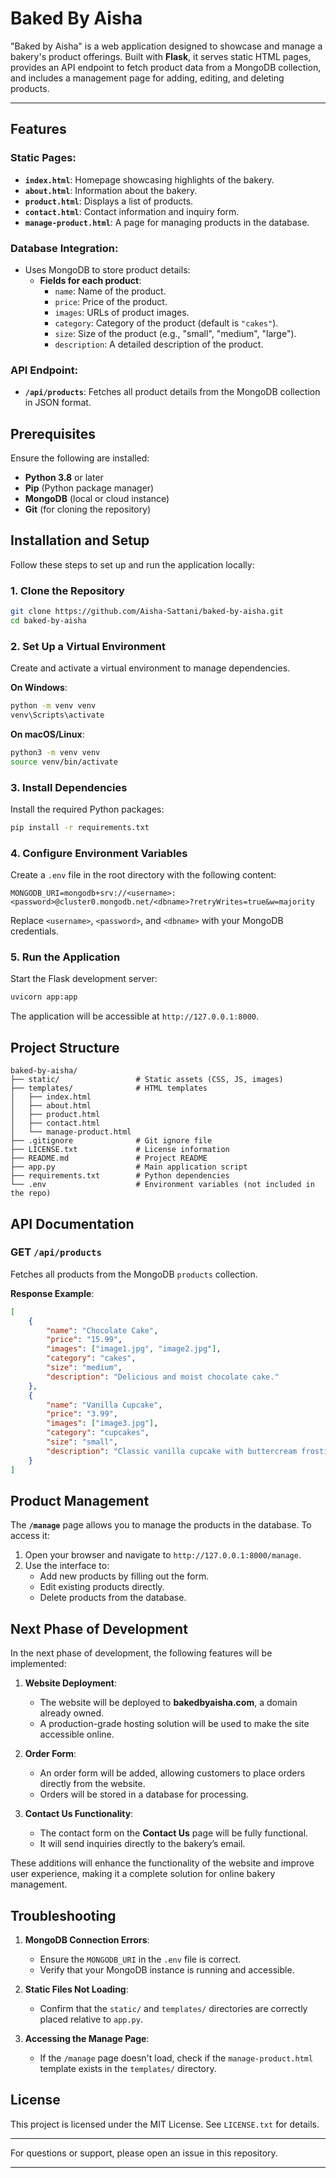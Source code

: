 # Baked By Aisha

"Baked by Aisha" is a web application designed to showcase and manage a bakery's product offerings. Built with **Flask**, it serves static HTML pages, provides an API endpoint to fetch product data from a MongoDB collection, and includes a management page for adding, editing, and deleting products.

---

## Features

### Static Pages:
- **`index.html`**: Homepage showcasing highlights of the bakery.
- **`about.html`**: Information about the bakery.
- **`product.html`**: Displays a list of products.
- **`contact.html`**: Contact information and inquiry form.
- **`manage-product.html`**: A page for managing products in the database.

### Database Integration:
- Uses MongoDB to store product details:
  - **Fields for each product**:
    - `name`: Name of the product.
    - `price`: Price of the product.
    - `images`: URLs of product images.
    - `category`: Category of the product (default is `"cakes"`).
    - `size`: Size of the product (e.g., "small", "medium", "large").
    - `description`: A detailed description of the product.

### API Endpoint:
- **`/api/products`**: Fetches all product details from the MongoDB collection in JSON format.

  
## Prerequisites

Ensure the following are installed:

- **Python 3.8** or later
- **Pip** (Python package manager)
- **MongoDB** (local or cloud instance)
- **Git** (for cloning the repository)

## Installation and Setup

Follow these steps to set up and run the application locally:

### 1. Clone the Repository
```bash
git clone https://github.com/Aisha-Sattani/baked-by-aisha.git
cd baked-by-aisha
```

### 2. Set Up a Virtual Environment
Create and activate a virtual environment to manage dependencies.

**On Windows**:
```bash
python -m venv venv
venv\Scripts\activate
```

**On macOS/Linux**:
```bash
python3 -m venv venv
source venv/bin/activate
```

### 3. Install Dependencies
Install the required Python packages:
```bash
pip install -r requirements.txt
```

### 4. Configure Environment Variables
Create a `.env` file in the root directory with the following content:
```env
MONGODB_URI=mongodb+srv://<username>:<password>@cluster0.mongodb.net/<dbname>?retryWrites=true&w=majority
```
Replace `<username>`, `<password>`, and `<dbname>` with your MongoDB credentials.

### 5. Run the Application
Start the Flask development server:
```bash
uvicorn app:app
```
The application will be accessible at `http://127.0.0.1:8000`.

## Project Structure

```
baked-by-aisha/
├── static/                 # Static assets (CSS, JS, images)
├── templates/              # HTML templates
│   ├── index.html
│   ├── about.html
│   ├── product.html
│   ├── contact.html
│   └── manage-product.html
├── .gitignore              # Git ignore file
├── LICENSE.txt             # License information
├── README.md               # Project README
├── app.py                  # Main application script
├── requirements.txt        # Python dependencies
└── .env                    # Environment variables (not included in the repo)
```


## API Documentation

### GET `/api/products`
Fetches all products from the MongoDB `products` collection.

**Response Example**:
```json
[
    {
        "name": "Chocolate Cake",
        "price": "15.99",
        "images": ["image1.jpg", "image2.jpg"],
        "category": "cakes",
        "size": "medium",
        "description": "Delicious and moist chocolate cake."
    },
    {
        "name": "Vanilla Cupcake",
        "price": "3.99",
        "images": ["image3.jpg"],
        "category": "cupcakes",
        "size": "small",
        "description": "Classic vanilla cupcake with buttercream frosting."
    }
]
```

## Product Management

The **`/manage`** page allows you to manage the products in the database. To access it:
1. Open your browser and navigate to `http://127.0.0.1:8000/manage`.
2. Use the interface to:
   - Add new products by filling out the form.
   - Edit existing products directly.
   - Delete products from the database.


## Next Phase of Development

In the next phase of development, the following features will be implemented:

1. **Website Deployment**:
   - The website will be deployed to **bakedbyaisha.com**, a domain already owned.
   - A production-grade hosting solution will be used to make the site accessible online.

2. **Order Form**:
   - An order form will be added, allowing customers to place orders directly from the website.
   - Orders will be stored in a database for processing.

3. **Contact Us Functionality**:
   - The contact form on the **Contact Us** page will be fully functional.
   - It will send inquiries directly to the bakery’s email.

These additions will enhance the functionality of the website and improve user experience, making it a complete solution for online bakery management.

## Troubleshooting

1. **MongoDB Connection Errors**:
   - Ensure the `MONGODB_URI` in the `.env` file is correct.
   - Verify that your MongoDB instance is running and accessible.

2. **Static Files Not Loading**:
   - Confirm that the `static/` and `templates/` directories are correctly placed relative to `app.py`.

3. **Accessing the Manage Page**:
   - If the `/manage` page doesn't load, check if the `manage-product.html` template exists in the `templates/` directory.


## License

This project is licensed under the MIT License. See `LICENSE.txt` for details.

---

For questions or support, please open an issue in this repository.

--- 
